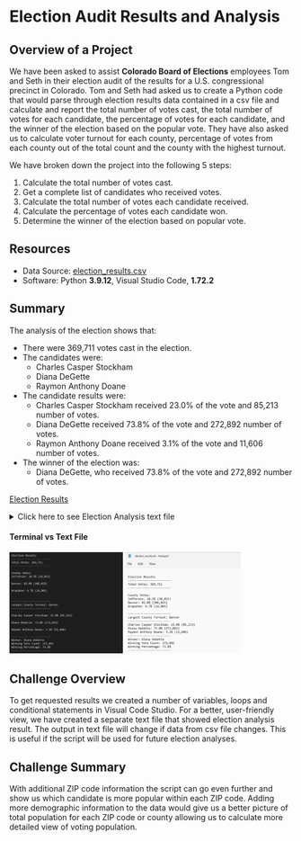 # Election Audit Results and Analysis

## Overview of a Project

We have been asked to assist **Colorado Board of Elections** employees Tom and Seth in their election audit of the results for a U.S. congressional precinct in Colorado. Tom and Seth had asked us to create a Python code that would parse through election results data contained in a csv file and calculate and report the total number of votes cast, the total number of votes for each candidate, the percentage of votes for each candidate, and the winner of the election based on the popular vote. They have also asked us to calculate voter turnout for each county, percentage of votes from each county out of the total count and the county with the highest turnout.

We have broken down the project into the following 5 steps:

1. Calculate the total number of votes cast.
2. Get a complete list of candidates who received votes.
3. Calculate the total number of votes each candidate received.
4. Calculate the percentage of votes each candidate won.
5. Determine the winner of the election based on popular vote.


## Resources
 - Data Source: [election_results.csv](https://github.com/vkbt/Election_Analysis/blob/main/Resources/election_results.csv)
 - Software: Python **3.9.12**, Visual Studio Code, **1.72.2**


## Summary
The analysis of the election shows that:
 - There were 369,711 votes cast in the election.
 - The candidates were:
     - Charles Casper Stockham
     - Diana DeGette
     - Raymon Anthony Doane
 - The candidate results were:
     - Charles Casper Stockham received 23.0% of the vote and 85,213 number of votes.
     - Diana DeGette received 73.8% of the vote and 272,892 number of votes.
     - Raymon Anthony Doane received 3.1% of the vote and 11,606 number of votes.
 - The winner of the election was:
     - Diana DeGette, who received 73.8% of the vote and 272,892 number of votes.


[Election Results](https://github.com/vkbt/Election_Analysis/blob/main/analysis/election_results.txt)

<details>
 <summary>Click here to see Election Analysis text file</summary>
 
   ### [Election Results](https://github.com/vkbt/Election_Analysis/blob/main/analysis/election_results.txt)
  ```
  
Election Results
-------------------------
Total Votes: 369,711
-------------------------

County Votes:
Jefferson: 10.5% (38,855)
Denver: 82.8% (306,055)
Arapahoe: 6.7% (24,801)

-------------------------
Largest County Turnout: Denver
-------------------------
Charles Casper Stockham: 23.0% (85,213)
Diana DeGette: 73.8% (272,892)
Raymon Anthony Doane: 3.1% (11,606)
-------------------------
Winner: Diana DeGette
Winning Vote Count: 272,892
Winning Percentage: 73.8%
-------------------------
  ```
</details>

#### Terminal vs Text File
<p float="left">
 <img src="https://github.com/vkbt/Election_Analysis/blob/main/Resources/PyPoll_counties_terminal_output.png" width=40% height=40%>
 <img src="https://github.com/vkbt/Election_Analysis/blob/main/Resources/PyPoll_counties_text_file_output.png" width=41% height=41%>
 </p>
 
## Challenge Overview

To get requested results we created a number of variables, loops and conditional statements in Visual Code Studio. For a better, user-friendly view, we have created a separate text file that showed election analysis result. The output in text file will change if data from csv file changes. This is useful if the script will be used for future election analyses.

## Challenge Summary


With additional ZIP code information the script can go even further and show us which candidate is more popular within each ZIP code. Adding more demographic information to the data would give us a better picture of total population for each ZIP code or county allowing us to calculate more detailed view of voting population.
